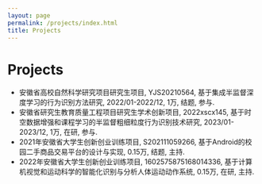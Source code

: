 ```yaml
---
layout: page
permalink: /projects/index.html
title: Projects
---
```


# Projects

- 安徽省高校自然科学研究项目研究生项目, YJS20210564, 基于集成半监督深度学习的行为识别方法研究, 2022/01-2022/12, 1万, 结题, 参与.
- 安徽省研究生教育质量工程项目研究生学术创新项目, 2022xscx145, 基于时空数据增强和课程学习的半监督粗细粒度行为识别技术研究, 2023/01-2023/12, 1万, 在研, 参与.
- 2021年安徽省大学生创新创业训练项目, S202111059266, 基于Android的校园二手商品交易平台的设计与实现, 0.15万, 结题, 主持.
- 2022年安徽省大学生创新创业训练项目, 1602575875168014336, 基于计算机视觉和运动科学的智能化识别与分析人体运动动作系统, 0.15万, 在研, 主持.